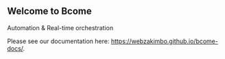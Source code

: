 ## Welcome to Bcome

Automation & Real-time orchestration

Please see our documentation here: <a target="_blank" href="https://webzakimbo.github.io/bcome-docs/">https://webzakimbo.github.io/bcome-docs/</a>.

